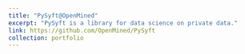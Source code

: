 ```yaml
---
title: "PySyft@OpenMined"
excerpt: "PySyft is a library for data science on private data."
link: https://github.com/OpenMined/PySyft
collection: portfolio
---
```

